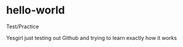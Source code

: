 # hello-world
Test/Practice

Yesgirl just testing out Github and trying to learn exactly how it works
